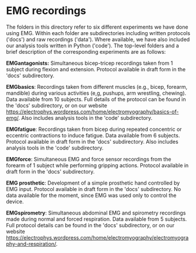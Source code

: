 ﻿# EMG recordings

The folders in this directory refer to six different experiments we have done using EMG. Within each folder are subdirectories including written protocols ('docs') and raw recordings ('data'). Where available, we have also included our analysis tools written in Python ('code'). The top-level folders and a brief description of the corresponding experiments are as follows:

**EMGantagonists:** Simultaneous bicep-tricep recordings taken from 1 subject during flexion and extension. Protocol available in draft form in the 'docs' subdirectory.

**EMGbasics**: Recordings taken from different muscles (e.g., bicep, forearm, mandible) during various activities (e,g, pushups, arm wrestling, chewing). Data available from 10 subjects. Full details of the protocol can be found in the 'docs' subdirectory, or on our website https://electrophys.wordpress.com/home/electromyography/basics-of-emg/.  Also includes analysis tools in the 'code' subdirectory.  

**EMGfatigue**: Recordings taken from bicep during repeated concentric or eccentric contractions to induce fatigue. Data available from 6 subjects. Protocol available in draft form in the 'docs' subdirectory. Also includes analysis tools in the 'code' subdirectory.  

**EMGforce**: Simultaneous EMG and force sensor recordings from the forearm of 1 subject while performing gripping actions. Protocol available in draft form in the 'docs' subdirectory. 

**EMG prosthetic**: Development of a simple prosthetic hand controlled by EMG input. Protocol available in draft form in the 'docs' subdirectory. No data available for the moment, since EMG was used only to control the device. 

**EMGspirometry**: Simultaneous abdominal EMG and spirometry recordings made during normal and forced respiration. Data available from 5 subjects. Full protocol details can be found in the 'docs' subdirectory, or on our website https://electrophys.wordpress.com/home/electromyography/electromyography-and-respiration/.  
